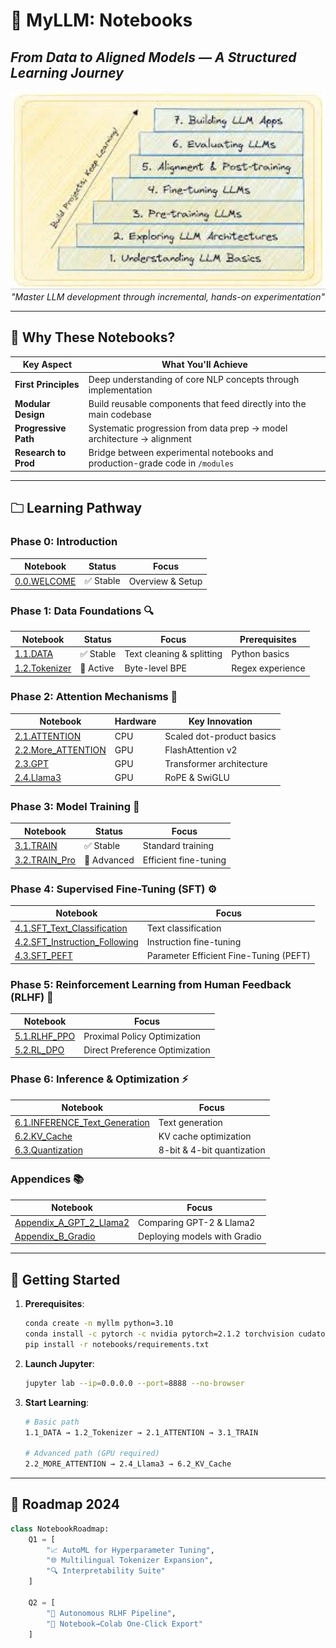 # 🧠 **MyLLM: Notebooks**  
## *From Data to Aligned Models — A Structured Learning Journey*

<div align="center">
  <img src="images/notepic.jpeg" width="700" alt="LLM Development Roadmap">
  <br>
  <em>"Master LLM development through incremental, hands-on experimentation"</em>
</div>

---

## 🌟 **Why These Notebooks?**
| **Key Aspect**         | **What You'll Achieve**                                                                 |
|------------------------|-----------------------------------------------------------------------------------------|
| **First Principles**   | Deep understanding of core NLP concepts through implementation                         |
| **Modular Design**     | Build reusable components that feed directly into the main codebase                     |
| **Progressive Path**   | Systematic progression from data prep → model architecture → alignment                  |
| **Research to Prod**   | Bridge between experimental notebooks and production-grade code in `/modules`           |

---

## 🗀 **Learning Pathway**

### **Phase 0: Introduction**
| Notebook | Status | Focus |
|----------|--------|-------|
| [0.0.WELCOME](notebooks/0.0.WELCOME.ipynb) | ✅ Stable | Overview & Setup |

### **Phase 1: Data Foundations** 🔍
| Notebook | Status | Focus | Prerequisites |
|----------|--------|-------|---------------|
| [1.1.DATA](notebooks/1.1.DATA.ipynb) | ✅ Stable | Text cleaning & splitting | Python basics |
| [1.2.Tokenizer](notebooks/1.2.Tokenizer.ipynb) | 🚧 Active | Byte-level BPE | Regex experience |

### **Phase 2: Attention Mechanisms** 🤖
| Notebook | Hardware | Key Innovation |
|----------|----------|----------------|
| [2.1.ATTENTION](notebooks/2.1.ATTENTION.ipynb) | CPU | Scaled dot-product basics |
| [2.2.More_ATTENTION](notebooks/2.2.More_ATTENTION.ipynb) | GPU | FlashAttention v2 |
| [2.3.GPT](notebooks/2.3.GPT.ipynb) | GPU | Transformer architecture |
| [2.4.Llama3](notebooks/2.4.Llama3.ipynb) | GPU | RoPE & SwiGLU |

### **Phase 3: Model Training** 🏢
| Notebook | Status | Focus |
|----------|--------|-------|
| [3.1.TRAIN](notebooks/3.1.TRAIN.ipynb) | ✅ Stable | Standard training |
| [3.2.TRAIN_Pro](notebooks/3.2.TRAIN_Pro.ipynb) | 🚧 Advanced | Efficient fine-tuning |

### **Phase 4: Supervised Fine-Tuning (SFT)** ⚙️
| Notebook | Focus |
|----------|-------|
| [4.1.SFT_Text_Classification](notebooks/4.1.SFT_Text_Classification.ipynb) | Text classification |
| [4.2.SFT_Instruction_Following](notebooks/4.2.SFT_Instruction_Following.ipynb) | Instruction fine-tuning |
| [4.3.SFT_PEFT](notebooks/4.3.SFT_PEFT.ipynb) | Parameter Efficient Fine-Tuning (PEFT) |

### **Phase 5: Reinforcement Learning from Human Feedback (RLHF)** 💪
| Notebook | Focus |
|----------|-------|
| [5.1.RLHF_PPO](notebooks/5.1.RLHF_PPO.ipynb) | Proximal Policy Optimization |
| [5.2.RL_DPO](notebooks/5.2.RL_DPO.ipynb) | Direct Preference Optimization |

### **Phase 6: Inference & Optimization** ⚡
| Notebook | Focus |
|----------|-------|
| [6.1.INFERENCE_Text_Generation](notebooks/6.1.INFERENCE_Text_Generation.ipynb) | Text generation |
| [6.2.KV_Cache](notebooks/6.2.KV_Cache.ipynb) | KV cache optimization |
| [6.3.Quantization](notebooks/6.3.Quantization.ipynb) | 8-bit & 4-bit quantization |

### **Appendices** 📚
| Notebook | Focus |
|----------|-------|
| [Appendix_A_GPT_2_Llama2](notebooks/Appandix_A_GPT_2_Llama2.ipynb) | Comparing GPT-2 & Llama2 |
| [Appendix_B_Gradio](notebooks/Appandix_B_Gradio.ipynb) | Deploying models with Gradio |

---

## 🚀 **Getting Started**

1. **Prerequisites**:
   ```bash
   conda create -n myllm python=3.10
   conda install -c pytorch -c nvidia pytorch=2.1.2 torchvision cudatoolkit=12.1
   pip install -r notebooks/requirements.txt
   ```

2. **Launch Jupyter**:
   ```bash
   jupyter lab --ip=0.0.0.0 --port=8888 --no-browser
   ```

3. **Start Learning**:
   ```bash
   # Basic path
   1.1_DATA → 1.2_Tokenizer → 2.1_ATTENTION → 3.1_TRAIN

   # Advanced path (GPU required)
   2.2_MORE_ATTENTION → 2.4_Llama3 → 6.2_KV_Cache
   ```

---

## 🌌 **Roadmap 2024**

```python
class NotebookRoadmap:
    Q1 = [
        "📈 AutoML for Hyperparameter Tuning",
        "🌐 Multilingual Tokenizer Expansion",
        "🔍 Interpretability Suite"
    ]
    
    Q2 = [
        "🤖 Autonomous RLHF Pipeline",
        "🔄 Notebook→Colab One-Click Export"
    ]
```
